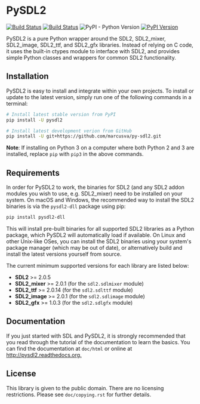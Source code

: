 # PySDL2

[![Build Status](https://travis-ci.org/marcusva/py-sdl2.svg?branch=master)](https://travis-ci.org/marcusva/py-sdl2)
[![Build Status](https://ci.appveyor.com/api/projects/status/i0k6eou3fj2646ov?svg=true)](https://ci.appveyor.com/project/a-hurst/py-sdl2)
![PyPI - Python Version](https://img.shields.io/pypi/pyversions/pysdl2)
[![PyPI Version](https://img.shields.io/pypi/v/PySDL2.svg)](https://pypi.python.org/pypi/PySDL2)

PySDL2 is a pure Python wrapper around the SDL2, SDL2\_mixer, SDL2\_image,
SDL2\_ttf, and SDL2\_gfx libraries.
Instead of relying on C code, it uses the built-in ctypes module to interface
with SDL2, and provides simple Python classes and wrappers for common
SDL2 functionality.

## Installation

PySDL2 is easy to install and integrate within your own projects.
To install or update to the latest version, simply run one of the
following commands in a terminal:

```bash
# Install latest stable version from PyPI
pip install -U pysdl2

# Install latest development verion from GitHub
pip install -U git+https://github.com/marcusva/py-sdl2.git
```

**Note**: If installing on Python 3 on a computer where both Python 2 and 3
are installed, replace `pip` with `pip3` in the above commands.

## Requirements

In order for PySDL2 to work, the binaries for SDL2 (and any SDL2 addon modules
you wish to use, e.g. SDL2\_mixer) need to be installed on your system. On
macOS and Windows, the recommended way to install the SDL2 binaries is via the `pysdl2-dll` package using pip:

```bash
pip install pysdl2-dll
```

This will install pre-built binaries for all supported SDL2 libraries as
a Python package, which PySDL2 will automatically load if available.
On Linux and other Unix-like OSes, you can install the SDL2 binaries using
your system's package manager (which may be out of date), or alternatively
build and install the latest versions yourself from source.

The current minimum supported versions for each library are listed below:

* **SDL2** >= 2.0.5
* **SDL2_mixer** >= 2.0.1 (for the `sdl2.sdlmixer` module)
* **SDL2_ttf** >= 2.0.14 (for the `sdl2.sdlttf` module)
* **SDL2_image** >= 2.0.1 (for the `sdl2.sdlimage` module)
* **SDL2_gfx** >= 1.0.3 (for the `sdl2.sdlgfx` module)

## Documentation

If you just started with SDL and PySDL2, it is strongly recommended
that you read through the tutorial of the documentation to learn the
basics. You can find the documentation at `doc/html` or online at
<http://pysdl2.readthedocs.org.>

## License

This library is given to the public domain. There are no licensing
restrictions. Please see `doc/copying.rst` for further details.
